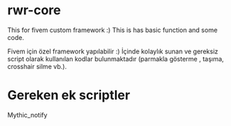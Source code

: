 # rwr-core
This for fivem custom framework :) This is has basic function and some code.

Fivem için özel framework yapılabilir :) İçinde kolaylık sunan ve gereksiz script olarak kullanılan kodlar bulunmaktadır (parmakla gösterme , taşıma, crosshair silme vb.).

# Gereken ek scriptler
Mythic_notify
